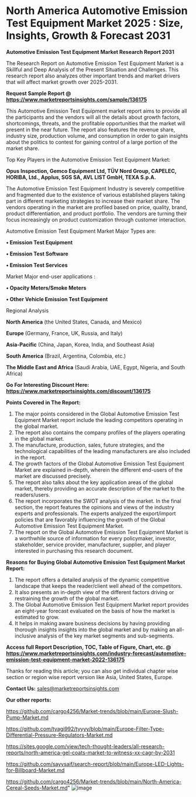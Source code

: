 # North America Automotive Emission Test Equipment Market 2025 : Size, Insights, Growth & Forecast 2031

<strong>Automotive Emission Test Equipment Market Research Report 2031</strong>

The Research Report on Automotive Emission Test Equipment Market is a Skillful and Deep Analysis of the Present Situation and Challenges. This research report also analyzes other important trends and market drivers that will affect market growth over 2025-2031.

<strong>Request Sample Report @ <a href=https://www.marketreportsinsights.com/sample/136175>https://www.marketreportsinsights.com/sample/136175</a></strong>

This Automotive Emission Test Equipment market report aims to provide all the participants and the vendors will all the details about growth factors, shortcomings, threats, and the profitable opportunities that the market will present in the near future. The report also features the revenue share, industry size, production volume, and consumption in order to gain insights about the politics to contest for gaining control of a large portion of the market share.

Top Key Players in the Automotive Emission Test Equipment Market:

<strong>Opus Inspection, Gemco Equipment Ltd, TÜV Nord Group, CAPELEC, HORIBA, Ltd., Applus, SGS SA, AVL LIST GmbH, TEXA S.p.A.</strong>

The Automotive Emission Test Equipment Industry is severely competitive and fragmented due to the existence of various established players taking part in different marketing strategies to increase their market share. The vendors operating in the market are profiled based on price, quality, brand, product differentiation, and product portfolio. The vendors are turning their focus increasingly on product customization through customer interaction.

Automotive Emission Test Equipment Market Major Types are:

<strong>• Emission Test Equipment

• Emission Test Software

• Emission Test Services</strong>

Market Major end-user applications :

<strong>• Opacity Meters/Smoke Meters

• Other Vehicle Emission Test Equipment</strong>

Regional Analysis

</u><strong><b>North America</b></strong> (the United States, Canada, and Mexico)

<strong><b>Europe </b></strong>(Germany, France, UK, Russia, and Italy)

<strong><b>Asia-Pacific</b></strong> (China, Japan, Korea, India, and Southeast Asia)

<strong><b>South America</b></strong> (Brazil, Argentina, Colombia, etc.)

<strong><b>The Middle East and Africa</b></strong> (Saudi Arabia, UAE, Egypt, Nigeria, and South Africa)

<strong>Go For Interesting Discount Here: <a href=https://www.marketreportsinsights.com/discount/136175>https://www.marketreportsinsights.com/discount/136175</a></strong>

<strong>Points Covered in The Report:</strong>
<ol>
  <li>The major points considered in the Global Automotive Emission Test Equipment Market report include the leading competitors operating in the global market.</li>
  <li>The report also contains the company profiles of the players operating in the global market.</li>
  <li>The manufacture, production, sales, future strategies, and the technological capabilities of the leading manufacturers are also included in the report.</li>
  <li>The growth factors of the Global Automotive Emission Test Equipment Market are explained in-depth, wherein the different end-users of the market are discussed precisely.</li>
  <li>The report also talks about the key application areas of the global market, thereby providing an accurate description of the market to the readers/users.</li>
  <li>The report incorporates the SWOT analysis of the market. In the final section, the report features the opinions and views of the industry experts and professionals. The experts analyzed the export/import policies that are favorably influencing the growth of the Global Automotive Emission Test Equipment Market.</li>
  <li>The report on the Global Automotive Emission Test Equipment Market is a worthwhile source of information for every policymaker, investor, stakeholder, service provider, manufacturer, supplier, and player interested in purchasing this research document.</li>
</ol>
<strong>Reasons for Buying Global Automotive Emission Test Equipment Market Report:</strong>

<ol>
  <li>The report offers a detailed analysis of the dynamic competitive landscape that keeps the reader/client well ahead of the competitors.</li>
  <li>It also presents an in-depth view of the different factors driving or restraining the growth of the global market.</li>
  <li>The Global Automotive Emission Test Equipment Market report provides an eight-year forecast evaluated on the basis of how the market is estimated to grow.</li>
  <li>It helps in making aware business decisions by having providing thorough insights insights into the global market and by making an all-inclusive analysis of the key market segments and sub-segments.</li>
</ol>
<strong>Access full Report Description, TOC, Table of Figure, Chart, etc. @ <a href=https://www.marketreportsinsights.com/industry-forecast/automotive-emission-test-equipment-market-2022-136175>https://www.marketreportsinsights.com/industry-forecast/automotive-emission-test-equipment-market-2022-136175</a></strong>


Thanks for reading this article; you can also get individual chapter wise section or region wise report version like Asia, United States, Europe.

<strong>Contact Us:</strong>
sales@marketreportsinsights.com

<strong>Our other reports:</strong>

<a href=https://github.com/cargo4256/Market-trends/blob/main/Europe-Slush-Pump-Market.md>https://github.com/cargo4256/Market-trends/blob/main/Europe-Slush-Pump-Market.md</a>

<a href=https://github.com/tyagi992/tyyyy/blob/main/Europe-Filter-Type-Differential-Pressure-Regulators-Market.md>https://github.com/tyagi992/tyyyy/blob/main/Europe-Filter-Type-Differential-Pressure-Regulators-Market.md</a>

<a href=https://sites.google.com/view/tech-thought-leaders/all-research-reports/north-america-gel-coats-market-to-witness-xx-cagr-by-2031>https://sites.google.com/view/tech-thought-leaders/all-research-reports/north-america-gel-coats-market-to-witness-xx-cagr-by-2031</a>

<a href=https://github.com/sayysaif/search-report/blob/main/Europe-LED-Lights-for-Billboard-Market.md>https://github.com/sayysaif/search-report/blob/main/Europe-LED-Lights-for-Billboard-Market.md</a>

<a href=https://github.com/cargo4256/Market-trends/blob/main/North-America-Cereal-Seeds-Market.md>https://github.com/cargo4256/Market-trends/blob/main/North-America-Cereal-Seeds-Market.md</a>"
![image](https://github.com/user-attachments/assets/93f82bb5-b19b-4c0a-b3ba-8b46ac57cea4)
